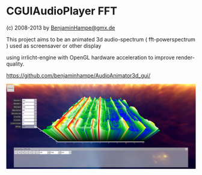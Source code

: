 CGUIAudioPlayer FFT
================================
(c) 2008-2013 by BenjaminHampe@gmx.de

This project aims to be an animated 3d audio-spectrum ( fft-powerspectrum )
used as screensaver or other display

using irrlicht-engine with OpenGL hardware acceleration to improve render-quality.

https://github.com/benjaminhampe/AudioAnimator3d_gui/

![Alt screenshot](AudioAnimator3d.png?raw=true)